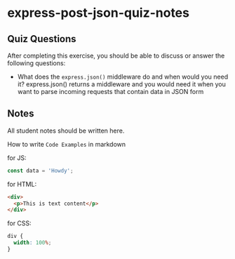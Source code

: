 # express-post-json-quiz-notes

## Quiz Questions

After completing this exercise, you should be able to discuss or answer the following questions:

- What does the `express.json()` middleware do and when would you need it?
  express.json() returns a middleware and you would need it when you want to parse incoming requests that contain data in JSON form

## Notes

All student notes should be written here.

How to write `Code Examples` in markdown

for JS:

```javascript
const data = 'Howdy';
```

for HTML:

```html
<div>
  <p>This is text content</p>
</div>
```

for CSS:

```css
div {
  width: 100%;
}
```
